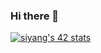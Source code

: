 ### Hi there 👋
[![siyang's 42 stats](https://badge42.vercel.app/api/v2/cl89m2jjk00060gkzooyajl8z/stats?cursusId=21&coalitionId=86)](https://github.com/JaeSeoKim/badge42)

<!--
**darjeeling4g/darjeeling4g** is a ✨ _special_ ✨ repository because its `README.md` (this file) appears on your GitHub profile.

Here are some ideas to get you started:

- 🔭 I’m currently working on ...
- 🌱 I’m currently learning ...
- 👯 I’m looking to collaborate on ...
- 🤔 I’m looking for help with ...
- 💬 Ask me about ...
- 📫 How to reach me: ...
- 😄 Pronouns: ...
- ⚡ Fun fact: ...
-->

